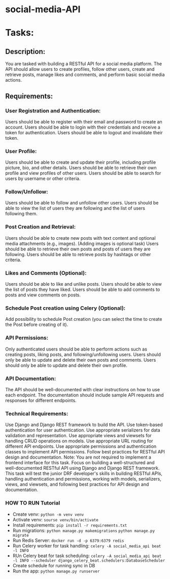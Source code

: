 # social-media-API

# Tasks:

## Description:
You are tasked with building a RESTful API for a social media platform. 
The API should allow users to create profiles, follow other users, create and retrieve posts, 
manage likes and comments, and perform basic social media actions.

## Requirements:
### User Registration and Authentication:
Users should be able to register with their email and password to create an account.
Users should be able to login with their credentials and receive a token for authentication.
Users should be able to logout and invalidate their token.
### User Profile:
Users should be able to create and update their profile, including profile picture, 
bio, and other details.
Users should be able to retrieve their own profile and view profiles of other users.
Users should be able to search for users by username or other criteria.
### Follow/Unfollow:
Users should be able to follow and unfollow other users.
Users should be able to view the list of users they are following and the list of users following them.
### Post Creation and Retrieval:
Users should be able to create new posts with text content and optional media attachments (e.g., images). 
(Adding images is optional task)
Users should be able to retrieve their own posts and posts of users they are following.
Users should be able to retrieve posts by hashtags or other criteria.
### Likes and Comments (Optional):
Users should be able to like and unlike posts. Users should be able to view the list of posts they have liked. 
Users should be able to add comments to posts and view comments on posts.

### Schedule Post creation using Celery (Optional):
Add possibility to schedule Post creation (you can select the time to create the Post before creating of it).
### API Permissions:
Only authenticated users should be able to perform actions such as creating posts, 
liking posts, and following/unfollowing users.
Users should only be able to update and delete their own posts and comments.
Users should only be able to update and delete their own profile.
### API Documentation:
The API should be well-documented with clear instructions on how to use each endpoint.
The documentation should include sample API requests and responses for different endpoints.
### Technical Requirements:
Use Django and Django REST framework to build the API.
Use token-based authentication for user authentication.
Use appropriate serializers for data validation and representation.
Use appropriate views and viewsets for handling CRUD operations on models.
Use appropriate URL routing for different API endpoints.
Use appropriate permissions and authentication classes to implement API permissions.
Follow best practices for RESTful API design and documentation.
Note: You are not required to implement a frontend interface for this task.
Focus on building a well-structured and well-documented RESTful API using Django and Django REST framework. 
This task will test the junior DRF developer's skills in building RESTful APIs, 
handling authentication and permissions, working with models, serializers, views, and viewsets, 
and following best practices for API design and documentation.

### HOW TO RUN Tutorial

- Create venv: `python -m venv venv`
- Activate venv: `sourse venv/bin/activate`
- Install requirements: `pip install -r requirements.txt`
- Run migrations: `python manage.py makemigrations`
                  `python manage.py migrate`
- Run Redis Server: `docker run -d -p 6379:6379 redis`
- Run Celery worker for task handling: `celery -A social_media_api beat -l INFO`
- RUn Celery beat for task scheduling: `celery -A social_media_api beat -l INFO --scheduler django_celery_beat.schedulers:DatabaseScheduler
`
- Create schedule for running sync in DB
- Run the app: `python manage.py runserver`


